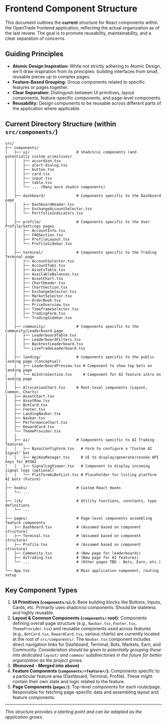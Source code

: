 # Frontend Component Structure

This document outlines the **current** structure for React components within the OpenTrade frontend application, reflecting the actual organization as of the last review. The goal is to promote reusability, maintainability, and a clear separation of concerns.

## Guiding Principles

*   **Atomic Design Inspiration:** While not strictly adhering to Atomic Design, we'll draw inspiration from its principles: building interfaces from small, reusable pieces up to complex pages.
*   **Feature-Based Grouping:** Group components related to specific features or pages together.
*   **Clear Separation:** Distinguish between UI primitives, layout components, feature-specific components, and page-level components.
*   **Reusability:** Design components to be reusable across different parts of the application where applicable.

## Current Directory Structure (within `src/components/`)

```
src/
├── components/
│   ├── ui/                     # shadcn/ui components (and potentially custom primitives)
│   │   ├── accordion.tsx
│   │   ├── alert-dialog.tsx
│   │   ├── button.tsx
│   │   ├── card.tsx
│   │   ├── input.tsx
│   │   ├── table.tsx
│   │   └── ... (Many more shadcn components)
│   │
│   ├── dashboard/              # Components specific to the Dashboard page
│   │   ├── DashboardHeader.tsx
│   │   ├── ExchangeAccountSelector.tsx
│   │   └── PortfolioIndicators.tsx
│   │
│   ├── profile/                # Components specific to the User Profile/Settings pages
│   │   ├── AccountInfo.tsx
│   │   ├── FAQSection.tsx
│   │   ├── ProfileLayout.tsx
│   │   └── ProfileSidebar.tsx
│   │
│   ├── terminal/               # Components specific to the Trading Terminal page
│   │   ├── AccountSelector.tsx
│   │   ├── AccountTabs.tsx
│   │   ├── AssetsTable.tsx
│   │   ├── AvailableBalances.tsx
│   │   ├── AssetChart.tsx
│   │   ├── ChartHeader.tsx
│   │   ├── ChartSection.tsx
│   │   ├── ExchangeSelector.tsx
│   │   ├── MarketSelector.tsx
│   │   ├── OrderBook.tsx
│   │   ├── PriceOverview.tsx
│   │   ├── TimeframeSelector.tsx
│   │   ├── TradingForm.tsx
│   │   └── TradingSidebar.tsx
│   │
│   ├── community/              # Components specific to the Community/Leaderboard page
│   │   ├── LeaderboardTable.tsx
│   │   ├── LeaderboardFilters.tsx
│   │   ├── BacktestLeaderboard.tsx
│   │   └── LiveTradeLeaderboard.tsx
│   │
│   ├── landing/                # Components specific to the public landing page (Conceptual)
│   │   ├── LeaderboardPreview.tsx # Component to show top bots on landing page
│   │   └── AiIntroSection.tsx     # Component for AI feature intro on landing page
│   │
│   ├── AllocationChart.tsx     # Root-level components (Layout, Common, Charts)
│   ├── AssetChart.tsx
│   ├── AssetRow.tsx
│   ├── BotCard.tsx
│   ├── Footer.tsx
│   ├── LandingNavbar.tsx
│   ├── Navbar.tsx
│   ├── PerformanceChart.tsx
│   ├── RewardCard.tsx
│   └── ThemeProvider.tsx
│   │
│   ├── ai/                     # Components specific to AI Trading features
│   │   ├── ByoaiConfigForm.tsx   # Form to configure a "Custom AI Signal" bot
│   │   ├── ApiKeyManager.tsx     # UI to display/generate/revoke API keys for BYOAI
│   │   ├── SignalLogViewer.tsx   # Component to display incoming signal logs (optional)
│   │   └── PlatformAiBotList.tsx # Placeholder for listing platform AI bots (Future)
│
├── hooks/                      # Custom React Hooks
│   └── ...
│
├── lib/                        # Utility functions, constants, type definitions
│   └── ...
│
├── pages/                      # Page-level components assembling feature components
│   ├── Dashboard.tsx           # (Assumed based on component structure)
│   ├── Terminal.tsx            # (Assumed based on component structure)
│   ├── Profile.tsx             # (Assumed based on component structure)
│   ├── Community.tsx           # (New page for leaderboards)
│   ├── AiTrading.tsx           # (New page for AI features)
│   └── ...                     # (Other pages TBD - Bots, Earn, etc.)
│
└── App.tsx                     # Main application component, routing setup
```

## Key Component Types

1.  **UI Primitives (`components/ui/`):** Base building blocks like Buttons, Inputs, Cards, etc. Primarily uses shadcn/ui components. Should be stateless and highly reusable.
2.  **Layout & Common Components (`components/` root):** Components defining overall page structure (e.g., `Navbar.tsx`, `Footer.tsx`, `ThemeProvider.tsx`) and reusable components used across features (e.g., `BotCard.tsx`, `RewardCard.tsx`, various charts) are currently located at the root of `src/components/`. The `Navbar.tsx` component includes direct navigation links for Dashboard, Terminal, Bots, Markets, Earn, and Community. *Consideration should be given to potentially grouping these into dedicated `layout/` and `common/` subdirectories in the future for better organization as the project grows.*
3.  **(Removed - Merged into above)**
4.  **Feature Components (`components/<feature>/`):** Components specific to a particular feature area (Dashboard, Terminal, Profile). These might contain their own state and logic related to the feature.
5.  **Page Components (`pages/`):** Top-level components for each route/page. Responsible for fetching page-specific data and assembling layout and feature components.

---
*This structure provides a starting point and can be adapted as the application grows.*
